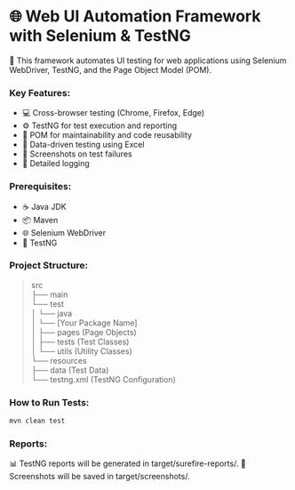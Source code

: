 # 🌐 Web UI Automation Framework with Selenium & TestNG

🚀 This framework automates UI testing for web applications using Selenium WebDriver, TestNG, and the Page Object Model (POM).

### Key Features:

* 💻 Cross-browser testing (Chrome, Firefox, Edge)
* ⚙️ TestNG for test execution and reporting
* 🧩 POM for maintainability and code reusability
* 🧪 Data-driven testing using Excel
* 📸 Screenshots on test failures
* 📝 Detailed logging

### Prerequisites:

* ☕ Java JDK
* 📦 Maven
* 🌐 Selenium WebDriver
* 🧪 TestNG

### Project Structure:

>src  
>├── main  
>└── test  
>│   └── java  
>│       └── [Your Package Name]  
>│           ├── pages (Page Objects)  
>│           ├── tests (Test Classes)  
>│           └── utils (Utility Classes)  
>└── resources  
>├── data (Test Data)  
>└── testng.xml (TestNG Configuration)

### How to Run Tests:

```bash
mvn clean test
```

### Reports:
📊 TestNG reports will be generated in target/surefire-reports/.
📸 Screenshots will be saved in target/screenshots/.